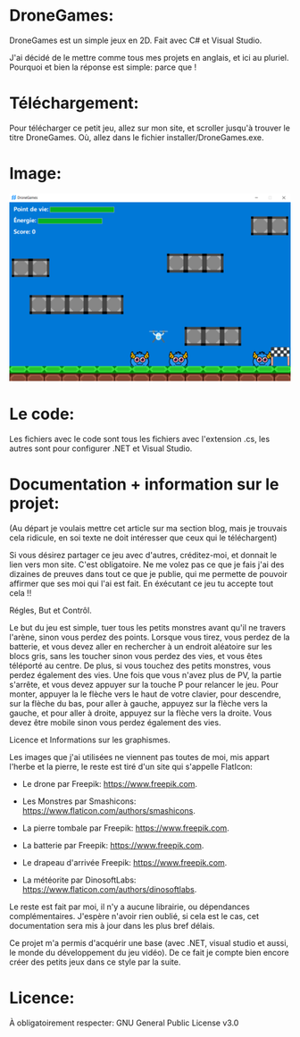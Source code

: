 # DroneGames:
DroneGames est un simple jeux en 2D. Fait avec C# et Visual Studio.

J'ai décidé de le mettre comme tous mes projets en anglais, et ici au pluriel.
Pourquoi et bien la réponse est simple: parce que !

# Téléchargement:

Pour télécharger ce petit jeu, allez sur mon site, et scroller jusqu'à trouver le titre DroneGames. Où, allez dans le fichier installer/DroneGames.exe.

# Image:

![alt text](https://github.com/Nde-Code/DroneGames/blob/main/game.png)

# Le code:

Les fichiers avec le code sont tous les fichiers avec l'extension .cs, les autres sont pour configurer .NET et Visual Studio.

# Documentation + information sur le projet:

(Au départ je voulais mettre cet article sur ma section blog, mais je trouvais cela ridicule, en soi texte ne doit intéresser que ceux qui le téléchargent) 

Si vous désirez partager ce jeu avec d'autres, créditez-moi, et donnait le lien vers mon site. C'est obligatoire. Ne me volez pas ce que je fais j'ai des dizaines de preuves dans tout ce que je publie, qui me permette de pouvoir affirmer que ses moi qui l'ai est fait. En éxécutant ce jeu tu accepte tout cela !!

Régles, But et Contrôl.
 

Le but du jeu est simple, tuer tous les petits monstres avant qu'il ne travers l'arène, sinon vous perdez des points. Lorsque vous tirez, vous perdez de la batterie, et vous devez aller en rechercher à un endroit aléatoire sur les blocs gris, sans les toucher sinon vous perdez des vies, et vous êtes téléporté au centre. De plus, si vous touchez des petits monstres, vous perdez également des vies. Une fois que vous n'avez plus de PV, la partie s'arrête, et vous devez appuyer sur la touche P pour relancer le jeu. Pour monter, appuyer la le flèche vers le haut de votre clavier, pour descendre, sur la flèche du bas, pour aller à gauche, appuyez sur la flèche vers la gauche, et pour aller à droite, appuyez sur la flèche vers la droite. Vous devez être mobile sinon vous perdez également des vies. 

 

Licence et Informations sur les graphismes.
 

Les images que j'ai utilisées ne viennent pas toutes de moi, mis appart l'herbe et la pierre, le reste est tiré d'un site qui s'appelle FlatIcon:

 

- Le drone par Freepik: https://www.freepik.com.

 

- Les Monstres par Smashicons: https://www.flaticon.com/authors/smashicons.

 

- La pierre tombale par Freepik: https://www.freepik.com.

 

- La batterie par Freepik: https://www.freepik.com.

 

- Le drapeau d'arrivée Freepik: https://www.freepik.com.

 

- La météorite par DinosoftLabs: https://www.flaticon.com/authors/dinosoftlabs.

 

Le reste est fait par moi, il n'y a aucune librairie, ou dépendances complémentaires. J'espère n'avoir rien oublié, si cela est le cas, cet documentation sera mis à jour dans les plus bref délais.

Ce projet m'a permis d'acquérir une base (avec .NET, visual studio et aussi, le monde du développement du jeu vidéo). De ce fait je compte bien encore créer des petits jeux dans ce style par la suite.

# Licence:

À obligatoirement respecter: GNU General Public License v3.0

 
 
